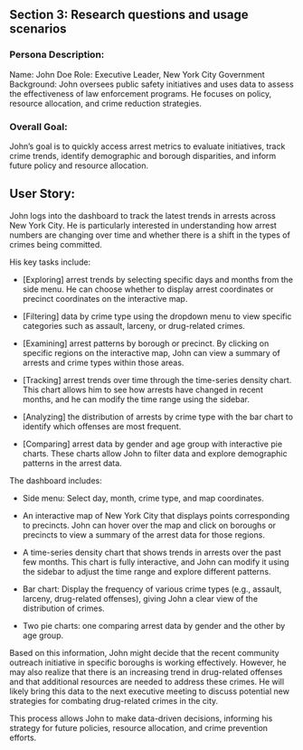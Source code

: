 ## Section 3: Research questions and usage scenarios 

### Persona Description:

Name: John Doe
Role: Executive Leader, New York City Government
Background: John oversees public safety initiatives and uses data to assess the effectiveness of law enforcement programs. He focuses on policy, resource allocation, and crime reduction strategies.

### Overall Goal:

John’s goal is to quickly access arrest metrics to evaluate initiatives, track crime trends, identify demographic and borough disparities, and inform future policy and resource allocation.

## User Story:

John logs into the dashboard to track the latest trends in arrests across New York City. He is particularly interested in understanding how arrest numbers are changing over time and whether there is a shift in the types of crimes being committed. 

His key tasks include:

- [Exploring] arrest trends by selecting specific days and months from the side menu. He can choose whether to display arrest coordinates or precinct coordinates on the interactive map.

- [Filtering] data by crime type using the dropdown menu to view specific categories such as assault, larceny, or drug-related crimes.

- [Examining] arrest patterns by borough or precinct. By clicking on specific regions on the interactive map, John can view a summary of arrests and crime types within those areas.

- [Tracking] arrest trends over time through the time-series density chart. This chart allows him to see how arrests have changed in recent months, and he can modify the time range using the sidebar.


- [Analyzing] the distribution of arrests by crime type with the bar chart to identify which offenses are most frequent.

- [Comparing] arrest data by gender and age group with interactive pie charts. These charts allow John to filter data and explore demographic patterns in the arrest data.

The dashboard includes:

- Side menu: Select day, month, crime type, and map coordinates.

- An interactive map of New York City that displays points corresponding to precincts. John can hover over the map and click on boroughs or precincts to view a summary of the arrest data for those regions.

- A time-series density chart that shows trends in arrests over the past few months. This chart is fully interactive, and John can modify it using the sidebar to adjust the time range and explore different patterns.

- Bar chart: Display the frequency of various crime types (e.g., assault, larceny, drug-related offenses), giving John a clear view of the distribution of crimes.

- Two pie charts: one comparing arrest data by gender and the other by age group. 

Based on this information, John might decide that the recent community outreach initiative in specific boroughs is working effectively. However, he may also realize that there is an increasing trend in drug-related offenses and that additional resources are needed to address these crimes. He will likely bring this data to the next executive meeting to discuss potential new strategies for combating drug-related crimes in the city.

This process allows John to make data-driven decisions, informing his strategy for future policies, resource allocation, and crime prevention efforts.